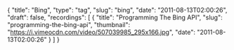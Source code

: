 {
  "title": "Bing",
  "type": "tag",
  "slug": "bing",
  "date": "2011-08-13T02:00:26",
  "draft": false,
  "recordings": [
    {
      "title": "Programming The Bing API",
      "slug": "programming-the-bing-api",
      "thumbnail": "https://i.vimeocdn.com/video/507039985_295x166.jpg",
      "date": "2011-08-13T02:00:26"
    }
  ]
}